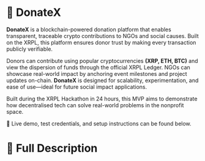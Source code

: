 # 🚀 DonateX

**DonateX** is a blockchain-powered donation platform that enables transparent, traceable crypto contributions to NGOs and social causes. Built on the XRPL, this platform ensures donor trust by making every transaction publicly verifiable.

Donors can contribute using popular cryptocurrencies **(XRP, ETH, BTC)** and view the dispersion of funds through the official XRPL Ledger. NGOs can showcase real-world impact by anchoring event milestones and project updates on-chain. **DonateX** is designed for scalability, experimentation, and ease of use—ideal for  future social impact applications.

Built during the XRPL Hackathon in 24 hours, this MVP aims to demonstrate how decentralised tech can solve real-world problems in the nonprofit space.

🔗 Live demo, test credentials, and setup instructions can be found below.


# 🎯 Full Description
